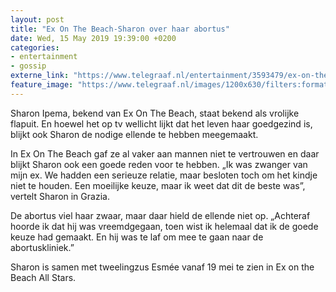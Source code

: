 ```yaml
---
layout: post
title: "Ex On The Beach-Sharon over haar abortus"
date: Wed, 15 May 2019 19:39:00 +0200
categories: 
- entertainment 
- gossip 
externe_link: "https://www.telegraaf.nl/entertainment/3593479/ex-on-the-beach-sharon-over-haar-abortus"
feature_image: "https://www.telegraaf.nl/images/1200x630/filters:format(jpeg):quality(80)/cdn-kiosk-api.telegraaf.nl/72d7ce06-7738-11e9-aa5b-02d2fb1aa1d7.jpg"
---
```


<p class="intro">Sharon Ipema, bekend van Ex On The Beach, staat bekend als vrolijke flapuit. En hoewel het op tv wellicht lijkt dat het leven haar goedgezind is, blijkt ook Sharon de nodige ellende te hebben meegemaakt.</p> <p>In Ex On The Beach gaf ze al vaker aan mannen niet te vertrouwen en daar blijkt Sharon ook een goede reden voor te hebben. „Ik was zwanger van mijn ex. We hadden een serieuze relatie, maar besloten toch om het kindje niet te houden. Een moeilijke keuze, maar ik weet dat dit de beste was”, vertelt Sharon in Grazia.</p><p>De abortus viel haar zwaar, maar daar hield de ellende niet op. „Achteraf hoorde ik dat hij was vreemdgegaan, toen wist ik helemaal dat ik de goede keuze had gemaakt. En hij was te laf om mee te gaan naar de abortuskliniek.”</p><p>Sharon is samen met tweelingzus Esmée vanaf 19 mei te zien in Ex on the Beach All Stars.</p>

